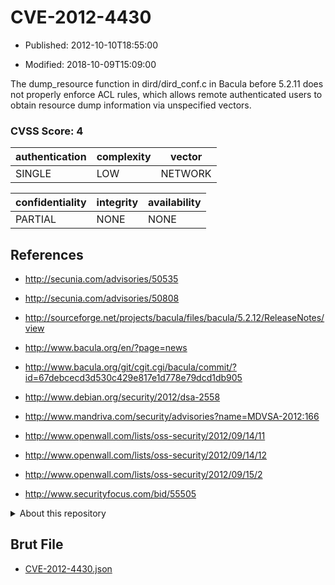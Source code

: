 # CVE-2012-4430

- Published: 2012-10-10T18:55:00

- Modified: 2018-10-09T15:09:00

The dump_resource function in dird/dird_conf.c in Bacula before 5.2.11 does not properly enforce ACL rules, which allows remote authenticated users to obtain resource dump information via unspecified vectors.

### CVSS Score: **4**

| authentication | complexity | vector |
| --- | --- | --- |
| SINGLE | LOW | NETWORK |

| confidentiality | integrity | availability |
| --- | --- | --- |
| PARTIAL | NONE | NONE |

## References

* http://secunia.com/advisories/50535

* http://secunia.com/advisories/50808

* http://sourceforge.net/projects/bacula/files/bacula/5.2.12/ReleaseNotes/view

* http://www.bacula.org/en/?page=news

* http://www.bacula.org/git/cgit.cgi/bacula/commit/?id=67debcecd3d530c429e817e1d778e79dcd1db905

* http://www.debian.org/security/2012/dsa-2558

* http://www.mandriva.com/security/advisories?name=MDVSA-2012:166

* http://www.openwall.com/lists/oss-security/2012/09/14/11

* http://www.openwall.com/lists/oss-security/2012/09/14/12

* http://www.openwall.com/lists/oss-security/2012/09/15/2

* http://www.securityfocus.com/bid/55505

<details>
<summary>About this repository</summary> 

  This repository is part of the project [Live Hack CVE](https://github.com/Live-Hack-CVE). Main website can be found [www.live-hack.org](https://www.live-hack.org) 
  
  Made by [Sn0wAlice](https://github.com/Sn0wAlice) for the people that care about security and need to have a feed of the latest CVEs. Hope you enjoy it, don't forget to star the repo and follow me on [Twitter](https://twitter.com/Sn0wAlice) and [Github](https://github.com/Sn0wAlice). And that is my [personnal website](https://www.alice-snow.me/)

  - [Home Page](https://github.com/Live-Hack-CVE)
  - [Framework](https://github.com/Live-Hack-CVE/cve-framework)
  - [CVE database](https://github.com/Live-Hack-CVE/full_database)
  - [Changelog](https://github.com/Live-Hack-CVE/Changelog)
</details>

## Brut File

* [CVE-2012-4430.json](https://raw.githubusercontent.com/Live-Hack-CVE/full_database/main/cves/2012/CVE-2012-4430.json)

